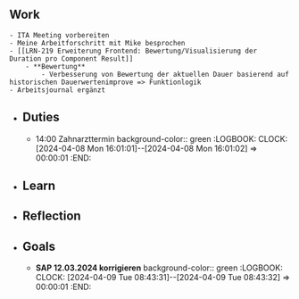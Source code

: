 ## Work
	- ITA Meeting vorbereiten
	- Meine Arbeitforschritt mit Mike besprochen
	- [[LRN-219 Erweiterung Frontend: Bewertung/Visualisierung der Duration pro Component Result]]
		- **Bewertung**
			- Verbesserung von Bewertung der aktuellen Dauer basierend auf historischen Dauerwertenimprove => Funktionlogik
	- Arbeitsjournal ergänzt
- ## Duties
	- 14:00 Zahnarzttermin
	  background-color:: green
	  :LOGBOOK:
	  CLOCK: [2024-04-08 Mon 16:01:01]--[2024-04-08 Mon 16:01:02] =>  00:00:01
	  :END:
- ## Learn
- ## Reflection
- ## Goals
	- **SAP 12.03.2024 korrigieren**
	  background-color:: green
	  :LOGBOOK:
	  CLOCK: [2024-04-09 Tue 08:43:31]--[2024-04-09 Tue 08:43:32] =>  00:00:01
	  :END: